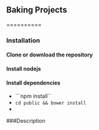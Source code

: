 ## Baking Projects
==========

### Installation
#### Clone or download the repository
#### Install nodejs 
#### Install dependencies
- ```npm install``
- ```cd public && bower install```
- 

###Description

